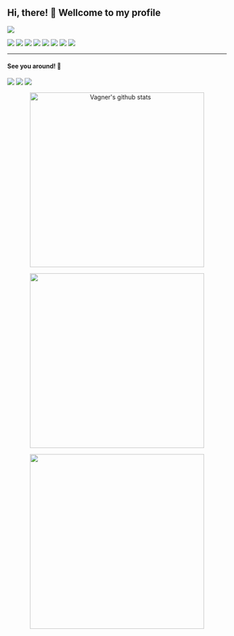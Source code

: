 ## Hi, there! :wave: Wellcome to my profile

![](https://komarev.com/ghpvc/?username=vagnereix)
<!--
- :sparkles: Sou Full Stack JavaScript 
- :speech_balloon: Trabalho com Angular e Node.js e gosto de estudar React
- :running: Valorizo código limpo, performático e escalável 
- :heartpulse: Amo gatos, séries, animes e jogos indies 
- :boom: Converso sobre universo, ciência e crises existenciais mas não dispenso conversar sobre novelas e bbb 
-->
<p>
  <img src="https://img.shields.io/badge/-java%20-E9E9E9?logo=java&logoColor=black&style=for-the-badge" />
  <img src="https://img.shields.io/badge/javascript-%23F7DF1E.svg?&style=for-the-badge&logo=javascript&logoColor=black" />
  <img src="https://img.shields.io/badge/typescript%20-%23007ACC.svg?&style=for-the-badge&logo=typescript&logoColor=white" />
  <img src="https://img.shields.io/badge/angular%20-%23DD0031.svg?&style=for-the-badge&logo=angular&logoColor=white" />
  <img src="https://img.shields.io/badge/react%20-%2320232a.svg?&style=for-the-badge&logo=react&logoColor=%2361DAFB" />
  <img src="https://img.shields.io/badge/node.js%20-%2343853D.svg?&style=for-the-badge&logo=node.js&logoColor=white" />
  <img src="https://img.shields.io/badge/-html5%20-E34F26?logo=html5&logoColor=white&style=for-the-badge" />
  <img src="https://img.shields.io/badge/-css3%20-1572B6?logo=css3&logoColor=white&style=for-the-badge" />
</p>

---

<!-- ![Anurag's github stats](https://github-readme-stats.vercel.app/api?username=vagnereix&show_icons=true&theme=radical) 
![Anurag's github stats](https://github-readme-stats.vercel.app/api/top-langs/?username=vagnereix&hide=html&layout=compact&theme=dracula) -->

#### See you around! :beer:

[<img src="https://img.shields.io/badge/twitter-%231DA1F2.svg?&style=for-the-badge&logo=twitter&logoColor=white" />](https://twitter.com/vagnereix_)
[<img src="https://img.shields.io/badge/linkedin-%230077B5.svg?&style=for-the-badge&logo=linkedin&logoColor=white" />](https://www.linkedin.com/in/vagner-reis-5547ab136/)
[<img src="https://img.shields.io/badge/-Instagram-dc5273?style=for-the-badge&logo=Instagram&logoColor=white" />](https://www.instagram.com/vagnereix/)

<center>
    <tr>
      <td>
        <p align="center">
          <a href="#">
            <img width="400px" 
              src="https://github-readme-stats.vercel.app/api?username=vagnereix&show_icons=true&count_private=true&hide_border=true&include_all_commits=true&theme=yeblu" alt="Vagner's github stats" 
            />
          </a>
        </p>
      </td>
    </tr>
      <td>
        <p align="center">
          <a href="#">
            <img width="400px" 
                 src="https://github-readme-stats.vercel.app/api/top-langs?username=vagnereix&layout=compact&langs_count=20&hide_border=true&theme=yeblu" 
           />
          </a>
        </p>
      </td>
    <!-- <tr>
      <td>
        <p align="center">
          <a href="#">
            <img width="400px" 
                 src="https://github-readme-stats.vercel.app/api/wakatime?username=vagnereix&hide_border=true&theme=yeblu&langs_count=20&layout=compact&v2" 
            />
          </a>
        </p>
      </td>
    </tr> -->
    <tr>
      <td>
        <p align="center">
          <a href="#">
            <img width="400px" 
                 src="https://github-readme-streak-stats.herokuapp.com/?user=vagnereix&hide_border=true&theme=yeblu"
            />
          </a>
        </p>
      </td>
    </tr>
</center>

<!--
Here are some ideas to get you started:

- 🔭 I’m currently working on ...
- 🌱 I’m currently learning ...
- 👯 I’m looking to collaborate on ...
- 🤔 I’m looking for help with ...
- 💬 Ask me about ...
- 📫 How to reach me: ...
- 😄 Pronouns: ...
- ⚡ Fun fact: ...
-->
